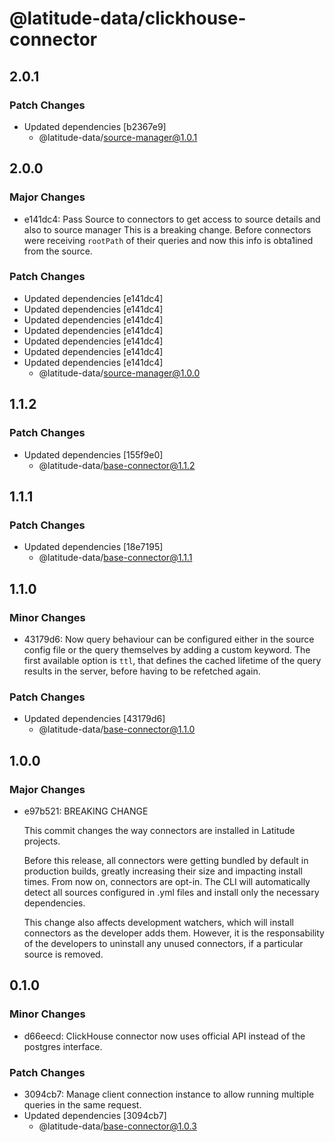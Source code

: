 # @latitude-data/clickhouse-connector

## 2.0.1

### Patch Changes

- Updated dependencies [b2367e9]
  - @latitude-data/source-manager@1.0.1

## 2.0.0

### Major Changes

- e141dc4: Pass Source to connectors to get access to source details and also to source manager
  This is a breaking change. Before connectors were receiving `rootPath` of their
  queries and now this info is obta1ined from the source.

### Patch Changes

- Updated dependencies [e141dc4]
- Updated dependencies [e141dc4]
- Updated dependencies [e141dc4]
- Updated dependencies [e141dc4]
- Updated dependencies [e141dc4]
- Updated dependencies [e141dc4]
- Updated dependencies [e141dc4]
  - @latitude-data/source-manager@1.0.0

## 1.1.2

### Patch Changes

- Updated dependencies [155f9e0]
  - @latitude-data/base-connector@1.1.2

## 1.1.1

### Patch Changes

- Updated dependencies [18e7195]
  - @latitude-data/base-connector@1.1.1

## 1.1.0

### Minor Changes

- 43179d6: Now query behaviour can be configured either in the source config file or the query themselves by adding a custom keyword. The first available option is `ttl`, that defines the cached lifetime of the query results in the server, before having to be refetched again.

### Patch Changes

- Updated dependencies [43179d6]
  - @latitude-data/base-connector@1.1.0

## 1.0.0

### Major Changes

- e97b521: BREAKING CHANGE

  This commit changes the way connectors are installed in Latitude projects.

  Before this release, all connectors were getting bundled by default in
  production builds, greatly increasing their size and impacting install times.
  From now on, connectors are opt-in. The CLI will automatically detect all
  sources configured in .yml files and install only the necessary dependencies.

  This change also affects development watchers, which will install connectors as
  the developer adds them. However, it is the responsability of the developers
  to uninstall any unused connectors, if a particular source is removed.

## 0.1.0

### Minor Changes

- d66eecd: ClickHouse connector now uses official API instead of the postgres interface.

### Patch Changes

- 3094cb7: Manage client connection instance to allow running multiple queries in the same request.
- Updated dependencies [3094cb7]
  - @latitude-data/base-connector@1.0.3
